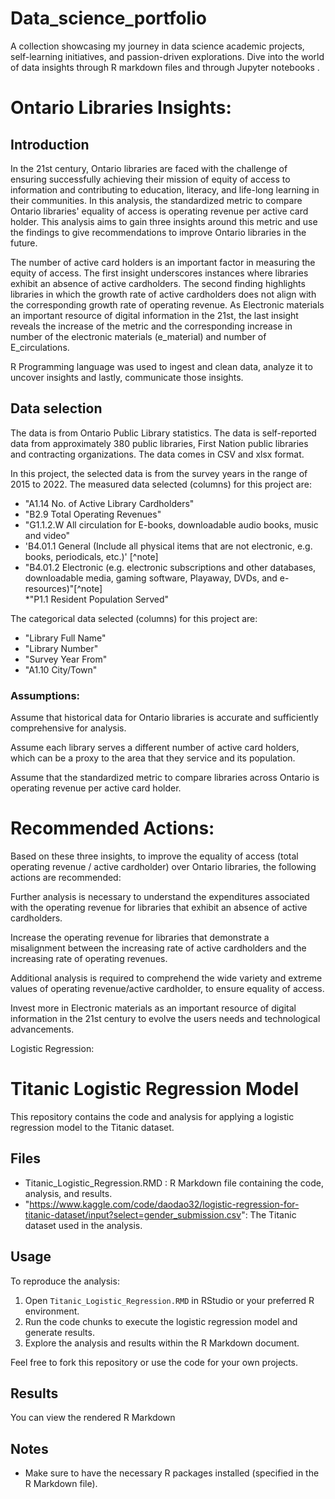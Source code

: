 # Data_science_portfolio
A collection showcasing my journey in data science academic projects, self-learning initiatives, and passion-driven explorations. Dive into the world of data insights through R markdown files and through Jupyter notebooks .

#  Ontario Libraries Insights:
## Introduction

In the 21st century, Ontario libraries are faced with the challenge of ensuring successfully achieving their mission of equity of access to information and contributing to education, literacy, and life-long learning in their communities. In this analysis, the standardized metric to compare Ontario libraries' equality of access is operating revenue per active card holder. This analysis aims to gain three insights around this metric and use the findings to give recommendations to improve Ontario libraries in the future.  

The number of active card holders is an important factor in measuring the equity of access.
The first insight underscores instances where libraries exhibit an absence of active cardholders. The second finding highlights libraries in which the growth rate of active cardholders does not align with the corresponding growth rate of operating revenue. As Electronic materials an important resource of digital information in the 21st, the last insight reveals the increase of the metric and the corresponding increase in number of the electronic materials (e_material) and number of E_circulations.  

R Programming language was used to ingest and clean data, analyze it to uncover insights and lastly, communicate those insights.

## Data selection 

The data is from Ontario Public Library statistics. The data is self-reported data from approximately 380 public libraries, First Nation public libraries and contracting organizations. The data comes in CSV and xlsx format.   

In this project, the selected data is from the survey years in the range of 2015 to 2022.
The measured data selected (columns) for this project are:  
*  "A1.14  No. of Active Library Cardholders" 
*  "B2.9  Total Operating Revenues"  
*  "G1.1.2.W  All circulation for E-books, downloadable audio books, music and video"  
*  'B4.01.1  General (Include all physical items that are not electronic, e.g. books, periodicals, etc.)' [^note]  
* "B4.01.2  Electronic (e.g. electronic subscriptions and other databases, downloadable media, gaming  software, Playaway, DVDs, and e-resources)"[^note]  
*"P1.1  Resident Population Served"  
  
The categorical data selected (columns) for this project are:   
* "Library Full Name"  
* "Library Number"  
* "Survey Year From"   
* "A1.10 City/Town"  
  



### Assumptions:  

Assume that historical data for Ontario libraries is accurate and sufficiently comprehensive for analysis. 

Assume each library serves a different number of active card holders, which can be a proxy to the area that they service and its population.

Assume that the standardized metric to compare libraries across Ontario is operating revenue per active card holder. 

# Recommended Actions:

Based on these three insights, to improve the equality of access (total operating revenue / active cardholder) over Ontario libraries, the following actions are recommended:

Further analysis is necessary to understand the expenditures associated with the operating revenue for libraries that exhibit an absence of active cardholders.

Increase the operating revenue for libraries that demonstrate a misalignment between the increasing rate of active cardholders and the increasing rate of operating revenues.


Additional analysis is required to comprehend the wide variety and extreme values of operating revenue/active cardholder, to ensure equality of access.

Invest more in Electronic materials as an important resource of digital information in the 21st century to evolve the users needs and technological advancements.


  


Logistic Regression:
# Titanic Logistic Regression Model

This repository contains the code and analysis for applying a logistic regression model to the Titanic dataset.

## Files

- Titanic_Logistic_Regression.RMD : R Markdown file containing the code, analysis, and results.
- "https://www.kaggle.com/code/daodao32/logistic-regression-for-titanic-dataset/input?select=gender_submission.csv": The Titanic dataset used in the analysis.

## Usage

To reproduce the analysis:

1. Open `Titanic_Logistic_Regression.RMD` in RStudio or your preferred R environment.
2. Run the code chunks to execute the logistic regression model and generate results.
3. Explore the analysis and results within the R Markdown document.

Feel free to fork this repository or use the code for your own projects.

## Results

You can view the rendered R Markdown 
## Notes

- Make sure to have the necessary R packages installed (specified in the R Markdown file).
